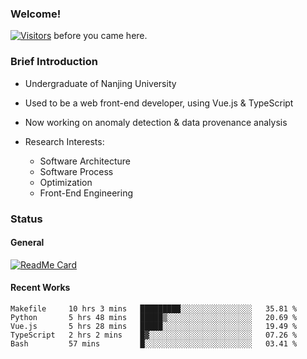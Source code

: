 ### Welcome!

[![Visitors](https://visitor-badge.laobi.icu/badge?page_id=HermitSun.HermitSun)]() before you came here.

### Brief Introduction

- Undergraduate of Nanjing University

- Used to be a web front-end developer, using Vue.js & TypeScript

- Now working on anomaly detection & data provenance analysis

- Research Interests: 
  - Software Architecture
  - Software Process
  - Optimization
  - Front-End Engineering

### Status

#### General

[![ReadMe Card](https://github-readme-stats.hermitsun.vercel.app/api?username=HermitSun&count_private=true&show_icons=true)]()

#### Recent Works

<!--START_SECTION:waka-->
```text
Makefile     10 hrs 3 mins   █████████░░░░░░░░░░░░░░░░   35.81 % 
Python       5 hrs 48 mins   █████▒░░░░░░░░░░░░░░░░░░░   20.69 % 
Vue.js       5 hrs 28 mins   █████░░░░░░░░░░░░░░░░░░░░   19.49 % 
TypeScript   2 hrs 2 mins    █▓░░░░░░░░░░░░░░░░░░░░░░░   07.26 % 
Bash         57 mins         █░░░░░░░░░░░░░░░░░░░░░░░░   03.41 % 
```
<!--END_SECTION:waka-->
